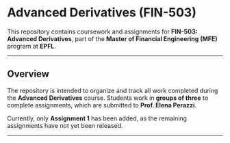 # Advanced Derivatives (FIN-503)  

This repository contains coursework and assignments for **FIN-503: Advanced Derivatives**, part of the **Master of Financial Engineering (MFE)** program at **EPFL**.  

---

## Overview  

The repository is intended to organize and track all work completed during the **Advanced Derivatives** course. Students work in **groups of three** to complete assignments, which are submitted to **Prof. Elena Perazzi**.  

Currently, only **Assignment 1** has been added, as the remaining assignments have not yet been released.  

---

  


